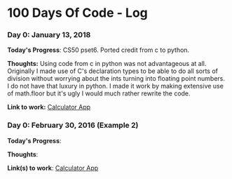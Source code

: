 # 100 Days Of Code - Log

### Day 0: January 13, 2018

**Today's Progress**: CS50 pset6. Ported credit from c to python. 

**Thoughts:** Using code from c in python was not advantageous at all. Originally I made use of C's declaration types to be able to do all sorts of division without worrying about the ints turning into floating point numbers. I do not have that luxury in python. I made it work by making extensive use of math.floor but it's ugly I would much rather rewrite the code. 

**Link to work:** [Calculator App](http://www.example.com)

### Day 0: February 30, 2016 (Example 2)


**Today's Progress**: 

**Thoughts**: 

**Link(s) to work**: [Calculator App](http://www.example.com)



